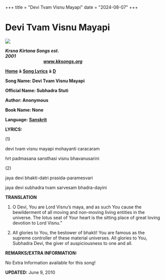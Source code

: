 +++
title = "Devi Tvam Visnu Mayapi"
date = "2024-08-07"
+++

# Devi Tvam Visnu Mayapi
[**![](http://kksongs.org/image_files/image002.jpg)**](http://kksongs.org/)

**_Krsna_** **_Kirtana Songs est. 2001_**                                                                                                                                                      **_www.kksongs.org_**

[**Home**](http://kksongs.org/) **à** [**Song Lyrics**](http://kksongs.org/lyrics.html) **à** [**D**](http://kksongs.org/songs/song_d.html)

**Song Name: Devi Tvam Visnu Mayapi**

**Official Name: Subhadra Stuti**

**Author: Anonymous**

**Book Name: None**

**Language:** [**Sanskrit**](http://kksongs.org/language/list/sanskrit.html)

**LYRICS:**

(1)

devi tvam visnu mayapi mohayanti caracaram

hrt padmasana sansthasi visnu bhavanusarini

(2)

jaya devi bhakti-datri prasida-paramesvari

jaya devi subhadra tvam sarvesam bhadra-dayini

**TRANSLATION**

1) O Devi, You are Lord Visnu’s maya, and as such You cause the bewilderment of all moving and non-moving living entities in the universe. The lotus seat of Your heart is the sitting place of great loving devotion to Lord Visnu.”

2) All glories to You, the bestower of bhakti! You are famous as the supreme controller of these material universes. All glories to You, Subhadra Devi, the giver of auspiciousness to one and all.

**REMARKS/EXTRA INFORMATION:**

No Extra Information available for this song!

**UPDATED:** June 9, 2010